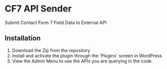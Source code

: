 # CF7 API Sender
Submit Contact Form 7 Field Data to External API

## Installation

1. Download the Zip from the repository
1. Install and activate the plugin through the 'Plugins' screen in WordPress
1. View the Admin Menu to see the APIs you are querying in the code.
